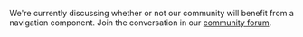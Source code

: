 We're currently discussing whether or not our community will benefit from a
navigation component. Join the conversation in our
[community forum](https://community.digital.gov.au/t/pagination/118).
